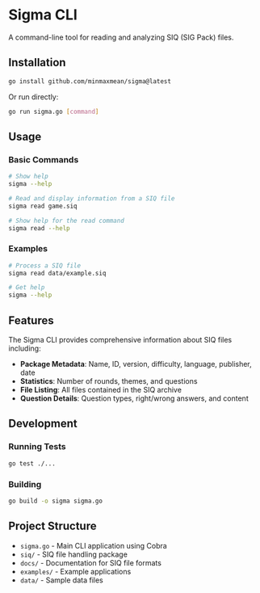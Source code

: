 # Sigma CLI

A command-line tool for reading and analyzing SIQ (SIG Pack) files.

## Installation

```bash
go install github.com/minmaxmean/sigma@latest
```

Or run directly:

```bash
go run sigma.go [command]
```

## Usage

### Basic Commands

```bash
# Show help
sigma --help

# Read and display information from a SIQ file
sigma read game.siq

# Show help for the read command
sigma read --help
```

### Examples

```bash
# Process a SIQ file
sigma read data/example.siq

# Get help
sigma --help
```

## Features

The Sigma CLI provides comprehensive information about SIQ files including:

- **Package Metadata**: Name, ID, version, difficulty, language, publisher, date
- **Statistics**: Number of rounds, themes, and questions
- **File Listing**: All files contained in the SIQ archive
- **Question Details**: Question types, right/wrong answers, and content

## Development

### Running Tests

```bash
go test ./...
```

### Building

```bash
go build -o sigma sigma.go
```

## Project Structure

- `sigma.go` - Main CLI application using Cobra
- `siq/` - SIQ file handling package
- `docs/` - Documentation for SIQ file formats
- `examples/` - Example applications
- `data/` - Sample data files 
